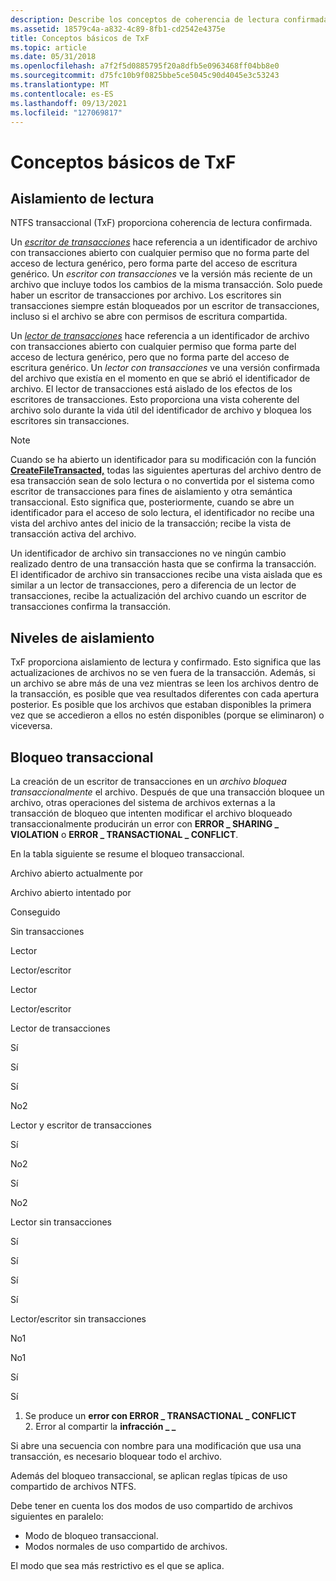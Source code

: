 ```yaml
---
description: Describe los conceptos de coherencia de lectura confirmada, aislamiento de lectura confirmada y bloqueo transaccional en NTFS transaccional.
ms.assetid: 18579c4a-a832-4c89-8fb1-cd2542e4375e
title: Conceptos básicos de TxF
ms.topic: article
ms.date: 05/31/2018
ms.openlocfilehash: a7f2f5d0885795f20a8dfb5e0963468ff04bb8e0
ms.sourcegitcommit: d75fc10b9f0825bbe5ce5045c90d4045e3c53243
ms.translationtype: MT
ms.contentlocale: es-ES
ms.lasthandoff: 09/13/2021
ms.locfileid: "127069817"
---
```

# <a name="basic-txf-concepts"></a>Conceptos básicos de TxF

## <a name="read-isolation"></a>Aislamiento de lectura

NTFS transaccional (TxF) proporciona coherencia de lectura confirmada.

Un [*escritor de transacciones*](glossary.md) hace referencia a un identificador de archivo con transacciones abierto con cualquier permiso que no forma parte del acceso de lectura genérico, pero forma parte del acceso de escritura genérico. Un *escritor con transacciones* ve la versión más reciente de un archivo que incluye todos los cambios de la misma transacción. Solo puede haber un escritor de transacciones por archivo. Los escritores sin transacciones siempre están bloqueados por un escritor de transacciones, incluso si el archivo se abre con permisos de escritura compartida.

Un [*lector de transacciones*](glossary.md) hace referencia a un identificador de archivo con transacciones abierto con cualquier permiso que forma parte del acceso de lectura genérico, pero que no forma parte del acceso de escritura genérico. Un *lector con transacciones* ve una versión confirmada del archivo que existía en el momento en que se abrió el identificador de archivo. El lector de transacciones está aislado de los efectos de los escritores de transacciones. Esto proporciona una vista coherente del archivo solo durante la vida útil del identificador de archivo y bloquea los escritores sin transacciones.

> [!Note]  
> Cuando se ha abierto un identificador para su modificación con la función [**CreateFileTransacted,**](/windows/desktop/api/WinBase/nf-winbase-createfiletransacteda) todas las siguientes aperturas del archivo dentro de esa transacción sean de solo lectura o no convertida por el sistema como escritor de transacciones para fines de aislamiento y otra semántica transaccional. Esto significa que, posteriormente, cuando se abre un identificador para el acceso de solo lectura, el identificador no recibe una vista del archivo antes del inicio de la transacción; recibe la vista de transacción activa del archivo.

 

Un identificador de archivo sin transacciones no ve ningún cambio realizado dentro de una transacción hasta que se confirma la transacción. El identificador de archivo sin transacciones recibe una vista aislada que es similar a un lector de transacciones, pero a diferencia de un lector de transacciones, recibe la actualización del archivo cuando un escritor de transacciones confirma la transacción.

## <a name="isolation-levels"></a>Niveles de aislamiento

TxF proporciona aislamiento de lectura y confirmado. Esto significa que las actualizaciones de archivos no se ven fuera de la transacción. Además, si un archivo se abre más de una vez mientras se leen los archivos dentro de la transacción, es posible que vea resultados diferentes con cada apertura posterior. Es posible que los archivos que estaban disponibles la primera vez que se accedieron a ellos no estén disponibles (porque se eliminaron) o viceversa.

## <a name="transactional-locking"></a>Bloqueo transaccional

La creación de un escritor de transacciones en un *archivo bloquea transaccionalmente* el archivo. Después de que una transacción bloquee un archivo, otras operaciones del sistema de archivos externas a la transacción de bloqueo que intenten modificar el archivo bloqueado transaccionalmente producirán un error con **ERROR \_ SHARING \_ VIOLATION** o **ERROR \_ TRANSACTIONAL \_ CONFLICT**.

En la tabla siguiente se resume el bloqueo transaccional.



Archivo abierto actualmente por

Archivo abierto intentado por

Conseguido

Sin transacciones

Lector

Lector/escritor

Lector

Lector/escritor

Lector de transacciones

Sí

Sí

Sí

No2

Lector y escritor de transacciones

Sí

No2

Sí

No2

Lector sin transacciones

Sí

Sí

Sí

Sí

Lector/escritor sin transacciones

No1

No1

Sí

Sí

1. Se produce un **error con ERROR \_ TRANSACTIONAL \_ CONFLICT**<br/> 2. Error al compartir la **infracción \_ \_**<br/>



 

Si abre una secuencia con nombre para una modificación que usa una transacción, es necesario bloquear todo el archivo.

Además del bloqueo transaccional, se aplican reglas típicas de uso compartido de archivos NTFS.

Debe tener en cuenta los dos modos de uso compartido de archivos siguientes en paralelo:

-   Modo de bloqueo transaccional.
-   Modos normales de uso compartido de archivos.

El modo que sea más restrictivo es el que se aplica.

 

 




